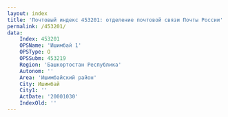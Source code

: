 ```yaml
---
layout: index
title: 'Почтовый индекс 453201: отделение почтовой связи Почты России'
permalink: /453201/
data:
    Index: 453201
    OPSName: 'Ишимбай 1'
    OPSType: О
    OPSSubm: 453219
    Region: 'Башкортостан Республика'
    Autonom: ''
    Area: 'Ишимбайский район'
    City: Ишимбай
    City1: ''
    ActDate: '20001030'
    IndexOld: ''
---
```

